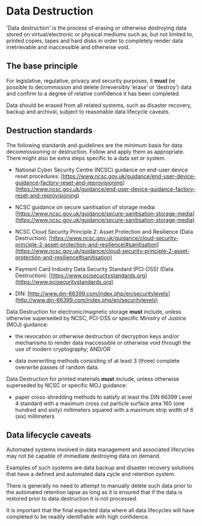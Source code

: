 # Data Destruction

'Data destruction' is the process of erasing or otherwise destroying data stored on virtual/electronic or physical mediums such as, but not limited to, printed copies, tapes and hard disks in order to completely render data irretrievable and inaccessible and otherwise void.

## The base principle

For legislative, regulative, privacy and security purposes, it **must** be possible to decommission and delete \(irreversibly ‘erase’ or ‘destroy’\) data and confirm to a degree of relative confidence it has been completed.

Data should be erased from all related systems, such as disaster recovery, backup and archival, subject to reasonable data lifecycle caveats.

## Destruction standards

The following standards and guidelines are the *minimum* basis for data decommissioning or destruction. Follow and apply them as appropriate. There might also be extra steps specific to a data set or system.

-   National Cyber Security Centre \(NCSC\) guidance on end-user device reset procedures: [https://www.ncsc.gov.uk/guidance/end-user-device-guidance-factory-reset-and-reprovisioning](https://www.ncsc.gov.uk/guidance/end-user-device-guidance-factory-reset-and-reprovisioning)

-   NCSC guidance on secure sanitisation of storage media: [https://www.ncsc.gov.uk/guidance/secure-sanitisation-storage-media](https://www.ncsc.gov.uk/guidance/secure-sanitisation-storage-media)

-   NCSC Cloud Security Principle 2: Asset Protection and Resilience \(Data Destruction\): [https://www.ncsc.gov.uk/guidance/cloud-security-principle-2-asset-protection-and-resilience\#sanitisation](https://www.ncsc.gov.uk/guidance/cloud-security-principle-2-asset-protection-and-resilience#sanitisation)

-   Payment Card Industry Data Security Standard \(PCI-DSS\) \(Data Destruction\): [https://www.pcisecuritystandards.org](https://www.pcisecuritystandards.org)

-   DIN: [http://www.din-66399.com/index.php/en/securitylevels](http://www.din-66399.com/index.php/en/securitylevels)


Data Destruction for electronic/magnetic storage **must** include, unless otherwise superseded by NCSC, PCI-DSS or specific Ministry of Justice \(MOJ\) guidance:

-   the revocation or otherwise destruction of decryption keys and/or mechanisms to render data inaccessible or otherwise void through the use of modern cryptography; AND/OR

-   data overwriting methods consisting of at least 3 \(three\) complete overwrite passes of random data.


Data Destruction for printed materials **must** include, unless otherwise superseded by NCSC or specific MOJ guidance:

-   paper cross-shredding methods to satisfy at least the DIN 66399 Level 4 standard with a maximum cross cut particle surface area 160 \(one hundred and sixty\) millimeters squared with a maximum strip width of 6 \(six\) millimeters


## Data lifecycle caveats

Automated systems involved in data management and associated lifecycles may not be capable of immediate destroying data on demand.

Examples of such systems are data backup and disaster recovery solutions that have a defined and automated data cycle and retention system.

There is generally no need to attempt to manually delete such data prior to the automated retention lapse as long as it is ensured that if the data is restored prior to data destruction it is not processed.

It is important that the final expected data where all data lifecycles will have completed to be readily identifiable with high confidence.

